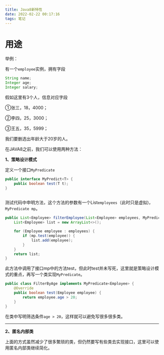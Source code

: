 ```yaml
---
title: Java8新特性
date: 2022-02-22 00:17:16
tags: 笔记
---
```


# 用途

举例：

有一个`employee`实例，拥有字段

```java
String name;
Integer age;
Integer salary;
```

假如这里有3个人，信息对应字段

①张三，18，4000；

②李四，25，3000；

③王五，35，5999；

我们要删选出年龄大于20岁的人。

在JAVA8之前，我们可以使用两种方法：

**1、策略设计模式**

定义一个接口`MyPredicate`

```java
public interface MyPredict<T> {
    public boolean test(T t);
}
	
```

测试代码中申明方法，这个方法的参数有一个List`employees`（此时只是虚拟)，`MyPredicate mp`。

```java
public List<Employee> filterEmployee(List<Employee> employees, MyPredicate<Employee> mp) {
    List<Employee> list = new ArrayList<>();

    for (Employee employee : employees) {
        if (mp.test(employee)) {
            list.add(employee);
        }
    }
    return list;
}
```

此方法中调用了接口mp中的方法test，但此时test并未写死，这里就是策略设计模式的重点，再写一个类实现`MyPredicate`。

```java
public class FilterByAge implements MyPredicate<Employee> {
    @Override
    public boolean test(Employee employee) {
        return employee.age > 20;
    }
}
```

在类中写明筛选条件`age > 20`，这样就可以避免写很多很多类。

------

**2、匿名内部类**

上面的方式虽然减少了很多繁琐的类，但仍然要写有些类去实现接口，这里可以使用匿名内部类继续简化。
